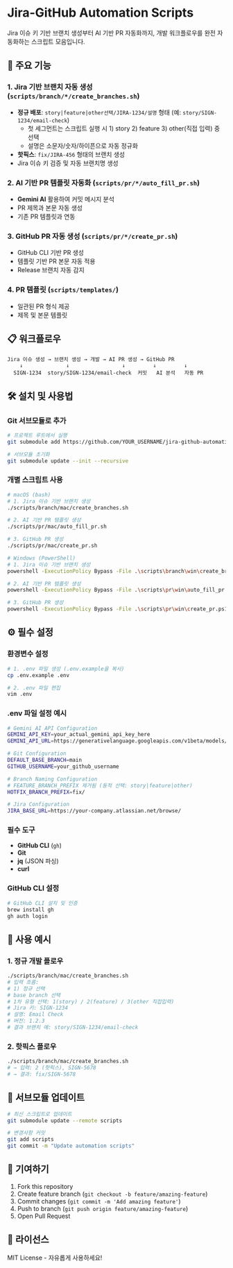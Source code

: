# Jira-GitHub Automation Scripts

Jira 이슈 키 기반 브랜치 생성부터 AI 기반 PR 자동화까지, 개발 워크플로우를 완전 자동화하는 스크립트 모음입니다.

## 🚀 주요 기능

### 1. Jira 기반 브랜치 자동 생성 (`scripts/branch/*/create_branches.sh`)
- **정규 배포**: `story|feature|other선택/JIRA-1234/설명` 형태 (예: `story/SIGN-1234/email-check`)
  - 첫 세그먼트는 스크립트 실행 시 1) story 2) feature 3) other(직접 입력) 중 선택
  - 설명은 소문자/숫자/하이픈으로 자동 정규화
- **핫픽스**: `fix/JIRA-456` 형태의 브랜치 생성
- Jira 이슈 키 검증 및 자동 브랜치명 생성

### 2. AI 기반 PR 템플릿 자동화 (`scripts/pr/*/auto_fill_pr.sh`)
- **Gemini AI** 활용하여 커밋 메시지 분석
- PR 제목과 본문 자동 생성
- 기존 PR 템플릿과 연동

### 3. GitHub PR 자동 생성 (`scripts/pr/*/create_pr.sh`)
- GitHub CLI 기반 PR 생성
- 템플릿 기반 PR 본문 자동 적용
- Release 브랜치 자동 감지

### 4. PR 템플릿 (`scripts/templates/`)
- 일관된 PR 형식 제공
- 제목 및 본문 템플릿

## 📋 워크플로우

```
Jira 이슈 생성 → 브랜치 생성 → 개발 → AI PR 생성 → GitHub PR
    ↓              ↓                 ↓         ↓         ↓
  SIGN-1234  story/SIGN-1234/email-check  커밋   AI 분석   자동 PR
```

## 🛠 설치 및 사용법

### Git 서브모듈로 추가
```bash
# 프로젝트 루트에서 실행
git submodule add https://github.com/YOUR_USERNAME/jira-github-automation.git scripts

# 서브모듈 초기화
git submodule update --init --recursive
```

### 개별 스크립트 사용
```bash
# macOS (bash)
# 1. Jira 이슈 기반 브랜치 생성
./scripts/branch/mac/create_branches.sh

# 2. AI 기반 PR 템플릿 생성
./scripts/pr/mac/auto_fill_pr.sh

# 3. GitHub PR 생성
./scripts/pr/mac/create_pr.sh

# Windows (PowerShell)
# 1. Jira 이슈 기반 브랜치 생성
powershell -ExecutionPolicy Bypass -File .\scripts\branch\win\create_branches.ps1

# 2. AI 기반 PR 템플릿 생성
powershell -ExecutionPolicy Bypass -File .\scripts\pr\win\auto_fill_pr.ps1

# 3. GitHub PR 생성
powershell -ExecutionPolicy Bypass -File .\scripts\pr\win\create_pr.ps1
```

## ⚙️ 필수 설정

### 환경변수 설정
```bash
# 1. .env 파일 생성 (.env.example을 복사)
cp .env.example .env

# 2. .env 파일 편집
vim .env
```

### .env 파일 설정 예시
```bash
# Gemini AI API Configuration
GEMINI_API_KEY=your_actual_gemini_api_key_here
GEMINI_API_URL=https://generativelanguage.googleapis.com/v1beta/models/gemini-1.5-flash:generateContent

# Git Configuration
DEFAULT_BASE_BRANCH=main
GITHUB_USERNAME=your_github_username

# Branch Naming Configuration
# FEATURE_BRANCH_PREFIX 제거됨 (동적 선택: story|feature|other)
HOTFIX_BRANCH_PREFIX=fix/

# Jira Configuration
JIRA_BASE_URL=https://your-company.atlassian.net/browse/
```

### 필수 도구
- **GitHub CLI** (`gh`)
- **Git**
- **jq** (JSON 파싱)
- **curl**

### GitHub CLI 설정
```bash
# GitHub CLI 설치 및 인증
brew install gh
gh auth login
```

## 📝 사용 예시

### 1. 정규 개발 플로우
```bash
./scripts/branch/mac/create_branches.sh
# 입력 흐름:
# 1) 정규 선택
# base branch 선택
# 1차 유형 선택: 1(story) / 2(feature) / 3(other 직접입력)
# Jira 키: SIGN-1234
# 설명: Email Check
# 버전: 1.2.3
# 결과 브랜치 예: story/SIGN-1234/email-check
```

### 2. 핫픽스 플로우
```bash
./scripts/branch/mac/create_branches.sh
# → 입력: 2 (핫픽스), SIGN-5678
# → 결과: fix/SIGN-5678
```

## 🔄 서브모듈 업데이트

```bash
# 최신 스크립트로 업데이트
git submodule update --remote scripts

# 변경사항 커밋
git add scripts
git commit -m "Update automation scripts"
```

## 🤝 기여하기

1. Fork this repository
2. Create feature branch (`git checkout -b feature/amazing-feature`)
3. Commit changes (`git commit -m 'Add amazing feature'`)
4. Push to branch (`git push origin feature/amazing-feature`)
5. Open Pull Request

## 📄 라이선스

MIT License - 자유롭게 사용하세요!
